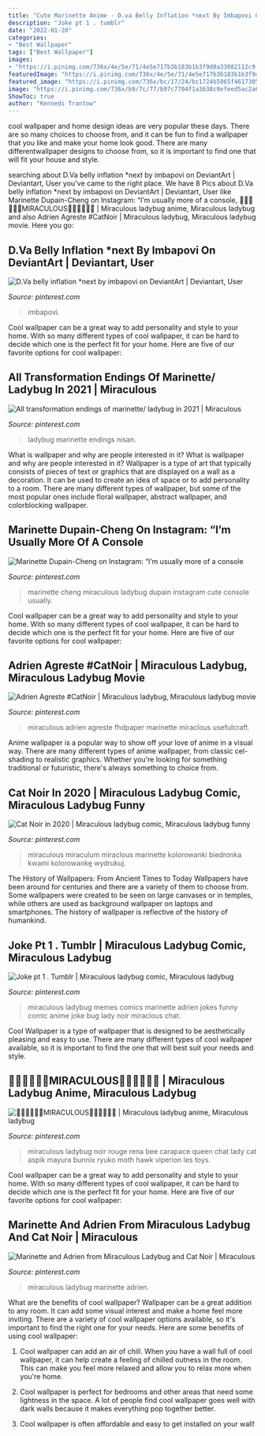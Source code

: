 ```yaml
---
title: "Cute Marinette Anime - D.va Belly Inflation *next By Imbapovi On Deviantart"
description: "Joke pt 1 . tumblr"
date: "2022-01-20"
categories:
- "Best Wallpaper"
tags: ["Best Wallpaper"]
images:
- "https://i.pinimg.com/736x/4e/5e/71/4e5e717b3b183b1b3f9d0a33082112c9.jpg"
featuredImage: "https://i.pinimg.com/736x/4e/5e/71/4e5e717b3b183b1b3f9d0a33082112c9.jpg"
featured_image: "https://i.pinimg.com/736x/bc/17/24/bc1724b5965f4617305cb3a0e9048ec7.jpg"
image: "https://i.pinimg.com/736x/b9/7c/77/b97c7704f1a3638c0efeed5ac2a65ad0.jpg"
ShowToc: true
author: "Kennedi Trantow"
---
```



cool wallpaper and home design ideas are very popular these days. There are so many choices to choose from, and it can be fun to find a wallpaper that you like and make your home look good. There are many differentwallpaper designs to choose from, so it is important to find one that will fit your house and style.

	

		
searching about D.Va belly inflation *next by imbapovi on DeviantArt | Deviantart, User you've came to the right place. We have 8 Pics about D.Va belly inflation *next by imbapovi on DeviantArt | Deviantart, User like Marinette Dupain-Cheng on Instagram: “I’m usually more of a console, 🐞🐍🐾🦊🐝🐢MIRACULOUS🐒🐴🐰🐲🦚🦋 | Miraculous ladybug anime, Miraculous ladybug and also Adrien Agreste #CatNoir | Miraculous ladybug, Miraculous ladybug movie. Here you go:
		
    
## D.Va Belly Inflation *next By Imbapovi On DeviantArt | Deviantart, User

<img loading=lazy src="https://i.pinimg.com/736x/4e/5e/71/4e5e717b3b183b1b3f9d0a33082112c9.jpg" onerror="this.onerror=null;this.src='https://tse1.mm.bing.net/th?id=OIP.m2tIPwDXepsoEXUGqQjzvwHaEK&amp;pid=15.1';" alt="D.Va belly inflation *next by imbapovi on DeviantArt | Deviantart, User">

_Source: pinterest.com_

>imbapovi. 

	

Cool wallpaper can be a great way to add personality and style to your home. With so many different types of cool wallpaper, it can be hard to decide which one is the perfect fit for your home. Here are five of our favorite options for cool wallpaper: 

    
## All Transformation Endings Of Marinette/ Ladybug In 2021 | Miraculous

<img loading=lazy src="https://i.pinimg.com/736x/b9/7c/77/b97c7704f1a3638c0efeed5ac2a65ad0.jpg" onerror="this.onerror=null;this.src='https://tse2.mm.bing.net/th?id=OIP.OeVd9H3_pqAVKKoeavszfwHaJ3&amp;pid=15.1';" alt="All transformation endings of marinette/ ladybug in 2021 | Miraculous">

_Source: pinterest.com_

>ladybug marinette endings nisan. 

	

What is wallpaper and why are people interested in it?
What is wallpaper and why are people interested in it?
Wallpaper is a type of art that typically consists of pieces of text or graphics that are displayed on a wall as a decoration. It can be used to create an idea of space or to add personality to a room. There are many different types of wallpaper, but some of the most popular ones include floral wallpaper, abstract wallpaper, and colorblocking wallpaper.

    
## Marinette Dupain-Cheng On Instagram: “I’m Usually More Of A Console

<img loading=lazy src="https://i.pinimg.com/736x/72/fb/4d/72fb4d28070a9d158581825ef2c21296.jpg" onerror="this.onerror=null;this.src='https://tse4.mm.bing.net/th?id=OIP.RTkHdhxdIuRCUqBEGGU6KAHaHa&amp;pid=15.1';" alt="Marinette Dupain-Cheng on Instagram: “I’m usually more of a console">

_Source: pinterest.com_

>marinette cheng miraculous ladybug dupain instagram cute console usually. 

	

Cool wallpaper can be a great way to add personality and style to your home. With so many different types of cool wallpaper, it can be hard to decide which one is the perfect fit for your home. Here are five of our favorite options for cool wallpaper: 

    
## Adrien Agreste #CatNoir | Miraculous Ladybug, Miraculous Ladybug Movie

<img loading=lazy src="https://i.pinimg.com/736x/bc/17/24/bc1724b5965f4617305cb3a0e9048ec7.jpg" onerror="this.onerror=null;this.src='https://tse3.mm.bing.net/th?id=OIP.bkpjZdH7zuUDZexuWTZVFAHaNK&amp;pid=15.1';" alt="Adrien Agreste #CatNoir | Miraculous ladybug, Miraculous ladybug movie">

_Source: pinterest.com_

>miraculous adrien agreste fhdpaper marinette miraclous usefulcraft. 

	

Anime wallpaper is a popular way to show off your love of anime in a visual way. There are many different types of anime wallpaper, from classic cel-shading to realistic graphics. Whether you're looking for something traditional or futuristic, there's always something to choice from.

    
## Cat Noir In 2020 | Miraculous Ladybug Comic, Miraculous Ladybug Funny

<img loading=lazy src="https://i.pinimg.com/736x/0d/52/c9/0d52c90139d971f52fbb1dd39e41d2d6.jpg" onerror="this.onerror=null;this.src='https://tse2.mm.bing.net/th?id=OIP.3VkILe7bLK5vBrukpFfGTwHaNK&amp;pid=15.1';" alt="Cat Noir in 2020 | Miraculous ladybug comic, Miraculous ladybug funny">

_Source: pinterest.com_

>miraculous miraculum miraclous marinette kolorowanki biedronka kwami kolorowankę wydrukuj. 

	

The History of Wallpapers: From Ancient Times to Today
Wallpapers have been around for centuries and there are a variety of them to choose from. Some wallpapers were created to be seen on large canvases or in temples, while others are used as background wallpaper on laptops and smartphones. The history of wallpaper is reflective of the history of humankind.

    
## Joke Pt 1 . Tumblr | Miraculous Ladybug Comic, Miraculous Ladybug

<img loading=lazy src="https://i.pinimg.com/736x/ff/88/d1/ff88d1e530d8d66935ff660e3ead35a2--jokes-lady-bug.jpg" onerror="this.onerror=null;this.src='https://tse4.mm.bing.net/th?id=OIP.11yfW_-iOxkCYoJ9eY0OxAAAAA&amp;pid=15.1';" alt="Joke pt 1 . Tumblr | Miraculous ladybug comic, Miraculous ladybug">

_Source: pinterest.com_

>miraculous ladybug memes comics marinette adrien jokes funny comic anime joke bug lady noir miraclous chat. 

	

Cool Wallpaper is a type of wallpaper that is designed to be aesthetically pleasing and easy to use. There are many different types of cool wallpaper available, so it is important to find the one that will best suit your needs and style.

    
## 🐞🐍🐾🦊🐝🐢MIRACULOUS🐒🐴🐰🐲🦚🦋 | Miraculous Ladybug Anime, Miraculous Ladybug

<img loading=lazy src="https://i.pinimg.com/736x/eb/3c/88/eb3c883569d08670daab3f1e1d8437de.jpg" onerror="this.onerror=null;this.src='https://tse2.mm.bing.net/th?id=OIP.ueuldt9t2yI4liQoiEXRsQHaHa&amp;pid=15.1';" alt="🐞🐍🐾🦊🐝🐢MIRACULOUS🐒🐴🐰🐲🦚🦋 | Miraculous ladybug anime, Miraculous ladybug">

_Source: pinterest.com_

>miraculous ladybug noir rouge rena bee carapace queen chat lady cat aspik mayura bunnix ryuko moth hawk viperion les toys. 

	

Cool wallpaper can be a great way to add personality and style to your home. With so many different types of cool wallpaper, it can be hard to decide which one is the perfect fit for your home. Here are five of our favorite options for cool wallpaper: 

    
## Marinette And Adrien From Miraculous Ladybug And Cat Noir | Miraculous

<img loading=lazy src="https://i.pinimg.com/736x/c6/55/fa/c655fa85e8e81d2831645b50b01753fb--miraculous-ladybug-wattpad.jpg" onerror="this.onerror=null;this.src='https://tse4.mm.bing.net/th?id=OIP.4ZGshjQ1pGtx-YXjLcMOPQHaKg&amp;pid=15.1';" alt="Marinette and Adrien from Miraculous Ladybug and Cat Noir | Miraculous">

_Source: pinterest.com_

>miraculous ladybug marinette adrien. 

	

What are the benefits of cool wallpaper?
Wallpaper can be a great addition to any room. It can add some visual interest and make a home feel more inviting. There are a variety of cool wallpaper options available, so it's important to find the right one for your needs. Here are some benefits of using cool wallpaper: 
1. Cool wallpaper can add an air of chill. When you have a wall full of cool wallpaper, it can help create a feeling of chilled outness in the room. This can make you feel more relaxed and allow you to relax more when you're home. 

2. Cool wallpaper is perfect for bedrooms and other areas that need some lightness in the space. A lot of people find cool wallpaper goes well with dark walls because it makes everything pop together better. 

3. Cool wallpaper is often affordable and easy to get installed on your wall!

